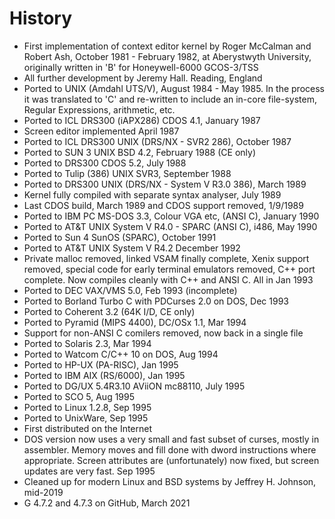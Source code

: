 # History

* First implementation of context editor kernel by Roger McCalman and
  Robert Ash, October 1981 - February 1982, at Aberystwyth University,
  originally written in 'B' for Honeywell-6000 GCOS-3/TSS
* All further development by Jeremy Hall. Reading, England
* Ported to UNIX (Amdahl UTS/V), August 1984 - May 1985. In the
  process it was translated to 'C' and re-written to include an
  in-core file-system, Regular Expressions, arithmetic, etc.
* Ported to ICL DRS300 (iAPX286) CDOS 4.1, January 1987
* Screen editor implemented April 1987
* Ported to ICL DRS300 UNIX (DRS/NX - SVR2 286), October 1987
* Ported to SUN 3 UNIX BSD 4.2, February 1988 (CE only)
* Ported to DRS300 CDOS 5.2, July 1988
* Ported to Tulip (386) UNIX SVR3, September 1988
* Ported to DRS300 UNIX (DRS/NX - System V R3.0 386), March 1989
* Kernel fully compiled with separate syntax analyser, July 1989
* Last CDOS build, March 1989 and CDOS support removed, 1/9/1989
* Ported to IBM PC MS-DOS 3.3, Colour VGA etc, (ANSI C), January 1990
* Ported to AT&T UNIX System V R4.0 - SPARC (ANSI C), i486, May 1990
* Ported to Sun 4 SunOS (SPARC), October 1991
* Ported to AT&T UNIX System V R4.2 December 1992
* Private malloc removed, linked VSAM finally complete, Xenix support
  removed, special code for early terminal emulators removed, C++ port
  complete. Now compiles cleanly with C++ and ANSI C. All in Jan 1993
* Ported to DEC VAX/VMS 5.0, Feb 1993 (incomplete)
* Ported to Borland Turbo C with PDCurses 2.0 on DOS, Dec 1993
* Ported to Coherent 3.2 (64K I/D, CE only)
* Ported to Pyramid (MIPS 4400), DC/OSx 1.1, Mar 1994
* Support for non-ANSI C comilers removed, now back in a single file
* Ported to Solaris 2.3, Mar 1994
* Ported to Watcom C/C++ 10 on DOS, Aug 1994
* Ported to HP-UX (PA-RISC), Jan 1995
* Ported to IBM AIX (RS/6000), Jan 1995
* Ported to DG/UX 5.4R3.10 AViiON mc88110, July 1995
* Ported to SCO 5, Aug 1995
* Ported to Linux 1.2.8, Sep 1995
* Ported to UnixWare, Sep 1995
* First distributed on the Internet
* DOS version now uses a very small and fast subset of curses, mostly in
  assembler. Memory moves and fill done with dword instructions where
  appropriate. Screen attributes are (unfortunately) now fixed, but screen
  updates are very fast. Sep 1995
* Cleaned up for modern Linux and BSD systems by Jeffrey H. Johnson, mid-2019
* G 4.7.2 and 4.7.3 on GitHub, March 2021
